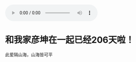 <!DOCTYPE html>
<html lang="en">
<head>
    <meta charset="UTF-8">
    <title>音频</title>
</head>
<body>
<audio src="./尿频.wav" controls="controls">
</audio>
<h1>和我家彦坤在一起已经206天啦！</h1>
<p>此爱隔山海，山海皆可平</p>
</body>
</html>
